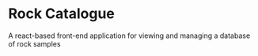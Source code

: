 # Rock Catalogue

A react-based front-end application for viewing and managing a database of rock samples

